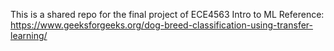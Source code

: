 This is a shared repo for the final project of ECE4563 Intro to ML
Reference: https://www.geeksforgeeks.org/dog-breed-classification-using-transfer-learning/
